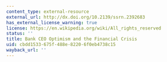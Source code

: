 ```yaml
---
content_type: external-resource
external_url: http://dx.doi.org/10.2139/ssrn.2392683
has_external_license_warning: true
license: https://en.wikipedia.org/wiki/All_rights_reserved
status: ''
title: Bank CEO Optimism and the Financial Crisis
uid: cbdd1533-675f-488e-8220-6f0eb4738c15
wayback_url: ''
---
```

